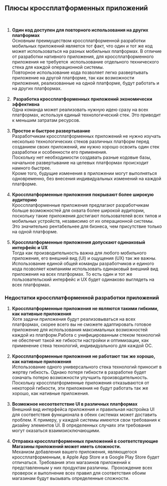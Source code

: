 ##  **Плюсы кроссплатформенных приложений**  
 
1. **Один код доступен для повторного использования на других платформах**  
    Основным преимуществом кроссплатформенной разработки мобильных приложений является тот факт, что один и тот же код может использоваться на разных мобильных платформах. В отличие от разработки нативного приложения, для кроссплатформенного приложения не требуется  использование отдельного технического стека для каждой операционной системы.  
    Повторное использование кода позволяет легко развертывать приложение на другой платформе, так как возможности приложения, реализованные на одной платформе, будут работать и на других платформах.  
     
2.  **Разработка кроссплатформенных приложений экономически эффективна**  
    Одна команда может реализовать нужную идею сразу на всех платформах, используя единый технологический стек. Это приводит к меньшим затратам ресурсов.  
     
3. **Простое и быстрое развертывание**  
    Разработчикам кроссплатформенных приложений не нужно изучать несколько технологических стеков различных платформ перед созданием своих приложений, им нужно хорошо освоить один стек разработки и особенности его применения.  
    Поскольку нет необходимости создавать разные кодовые базы, начальное развертывание на целевых платформах происходит намного быстрее.  
    Кроме того, будущие изменения в приложении могут выполняться одновременно, без внесения индивидуальных изменений на каждой платформе.  
     
4. **Кроссплатформенные приложения покрывают более широкую аудиторию**  
    Кроссплатформенные приложения предлагают разработчикам больше возможностей для охвата более широкой аудитории, поскольку такие приложения достигают пользователей всех типов и мобильных устройств, независимо от их операционной системы. Это значительно рентабельнее для бизнеса, чем присутствие только на одной платформе.  
     
5. **Кроссплатформенные приложения допускают одинаковый интерфейс и UX**  
    Тогда как производительность важна для любого мобильного приложения, его внешний вид (UI) и ощущения (UX) так же важны. Использование единой общей команды разработчиков и единого кода позволяет компаниям использовать одинаковый внешний вид приложения на всех платформах. То есть один и тот же пользовательский интерфейс и UX будет одинаково выглядеть на всех платформах.

###  **Недостатки кроссплатформенной разработки приложений**

1. **Кроссплатформенные приложения не являются такими гибкими, как нативные приложения**  
    Хотя задачи приложения будут реализовываться на всех платформах, скорее всего вы не сможете адаптировать готовое приложение для использования максимальных возможностей каждой из платформ.Работа с унифицированным стеком технологий не обеспечит такой же гибкости настройки и оптимизации, как применение стека технологий, индивидуального для каждой ОС.  
     
2. **Кроссплатформенные приложения не работают так же хорошо, как нативные приложения**  
    Использование одного универсального стека технологий приносит в жертву гибкость. Однако потеря гибкости в разработке будет означать потерю возможности улучшить производительность. Поскольку кроссплатформенные приложения отказываются от некоторой гибкости, эти приложения не будут работать так же хорошо, как нативные приложения.  
     
3. **Возможное несоответствие UI в различных платформах**  
    Внешний вид интерфейса приложения и правильная настройка UI для соответствия функционала в обеих системах может доставить проблем. К примеру, у каждой системы имеются свои требования к дизайну элементов UI. В определенных случаях эти требования могут оказаться взаимоисключающими.  
     
4. **Отправка кроссплатформенных приложений в соответствующие Магазины приложений может иметь сложности.**  
    Механизм добавления вашего приложения, являющегося кроссплатформенным, в Apple App Store и в Google Play Store будет отличаться. Требования этих магазинов приложений к представленным у них продуктам различны.  Прохождение всех проверок и выполнение всех правил для соответствия обоим магазинам будут вызывать определенные сложности.